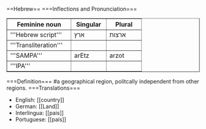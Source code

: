 ==Hebrew==
===Inflections and Pronunciation===
<table border = 1>
<tr>
<th align = center width=150>
Feminine noun
<th align = center width=75>
Singular
<th align = center width=75>
Plural
</tr>
<tr>
<td>'''Hebrew script'''</td>
<td>ארץ</td>
<td>ארצות</td>
</tr>
<tr><td>'''Transliteration'''</td><td></td><td></td></tr>
<tr><td>'''SAMPA'''</td><td>arEtz</td><td>arzot</td></tr>
<tr><td>'''IPA'''</td><td></td><td></td></tr>
</table>

===Definition===
#a geographical region, politcally independent from other regions.
===Translations===
* English: [[country]]
* German: [[Land]]
* Interlingua: [[pais]]
* Portuguese: [[país]]